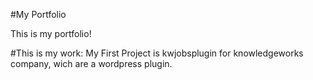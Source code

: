 #My Portfolio

This is my portfolio!

#This is my work:
My First Project is kwjobsplugin for knowledgeworks company, wich are a wordpress plugin.